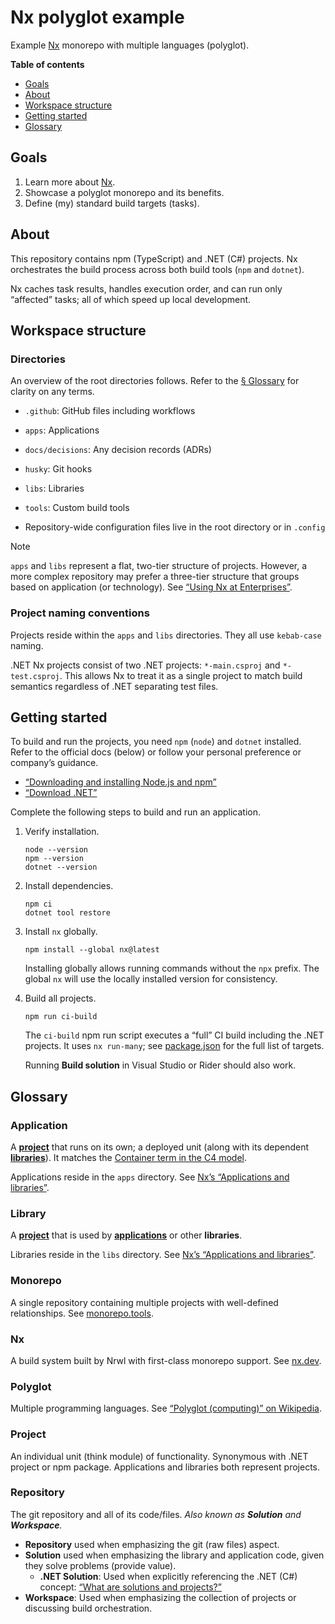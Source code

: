 # Nx polyglot example

Example [Nx] monorepo with multiple languages (polyglot).

**Table of contents**

- [Goals](#goals)
- [About](#about)
- [Workspace structure](#workspace-structure)
- [Getting started](#getting-started)
- [Glossary](#glossary)

## Goals

1. Learn more about [Nx].
2. Showcase a polyglot monorepo and its benefits.
3. Define (my) standard build targets (tasks).

## About

This repository contains npm (TypeScript) and .NET (C#) projects.
Nx orchestrates the build process across both build tools (`npm` and `dotnet`).

Nx caches task results, handles execution order, and can run only “affected” tasks;
all of which speed up local development.

## Workspace structure

### Directories

An overview of the root directories follows.
Refer to the [§ Glossary](#glossary) for clarity on any terms.

- `.github`: GitHub files including workflows

- `apps`: Applications

- `docs/decisions`: Any decision records (ADRs)

- `husky`: Git hooks

- `libs`: Libraries

- `tools`: Custom build tools

- Repository-wide configuration files live in the root directory or in `.config`

> [!Note]
>
> `apps` and `libs` represent a flat, two-tier structure of projects.
> However, a more complex repository may prefer a three-tier structure that groups based on application (or technology).
> See [“Using Nx at Enterprises”][nx-enterprise].

[nx-enterprise]: https://nx.dev/concepts/more-concepts/monorepo-nx-enterprise

### Project naming conventions

Projects reside within the `apps` and `libs` directories.
They all use `kebab-case` naming.

.NET Nx projects consist of two .NET projects: `*-main.csproj` and `*-test.csproj`.
This allows Nx to treat it as a single project to match build semantics regardless of .NET separating test files.

## Getting started

To build and run the projects, you need `npm` (`node`) and `dotnet` installed.
Refer to the official docs (below) or follow your personal preference or company’s guidance.

- [“Downloading and installing Node.js and npm”](https://docs.npmjs.com/downloading-and-installing-node-js-and-npm)
- [“Download .NET”](https://dotnet.microsoft.com/en-us/download)

Complete the following steps to build and run an application.

1. Verify installation.

   ```shell
   node --version
   npm --version
   dotnet --version
   ```

2. Install dependencies.

   ```shell
   npm ci
   dotnet tool restore
   ```

3. Install `nx` globally.

   ```shell
   npm install --global nx@latest
   ```

   Installing globally allows running commands without the `npx` prefix.
   The global `nx` will use the locally installed version for consistency.

4. Build all projects.

   ```shell
   npm run ci-build
   ```

   The `ci-build` npm run script executes a “full” CI build including the .NET projects.
   It uses `nx run-many`; see [package.json](./package.json) for the full list of targets.

   Running **Build solution** in Visual Studio or Rider should also work.

## Glossary

### Application

A [**project**](#project) that runs on its own;
a deployed unit (along with its dependent [**libraries**](#library)).
It matches the [Container term in the C4 model][c4model].

Applications reside in the `apps` directory.
See [Nx’s “Applications and libraries”][nx-apps-and-libs].

[c4model]: https://c4model.com
[nx-apps-and-libs]: https://nx.dev/concepts/more-concepts/applications-and-libraries

### Library

A [**project**](#project) that is used by [**applications**](#application) or other **libraries**.

Libraries reside in the `libs` directory.
See [Nx’s “Applications and libraries”][nx-apps-and-libs].

### Monorepo

A single repository containing multiple projects with well-defined relationships.
See [monorepo.tools][monorepo-tools].

[monorepo-tools]: https://monorepo.tools

### Nx

A build system built by Nrwl with first-class monorepo support. See [nx.dev][nx].

[nx]: https://nx.dev/

### Polyglot

Multiple programming languages. See [“Polyglot (computing)” on Wikipedia][polyglot].

[polyglot]: https://en.wikipedia.org/wiki/Polyglot_(computing)

### Project

An individual unit (think module) of functionality.
Synonymous with .NET project or npm package.
Applications and libraries both represent projects.

### Repository

The git repository and all of its code/files. _Also known as **Solution** and **Workspace**._

- **Repository** used when emphasizing the git (raw files) aspect.
- **Solution** used when emphasizing the library and application code, given they solve problems (provide value).
  - **.NET Solution**: Used when explicitly referencing the .NET (C#) concept:
    [“What are solutions and projects?”][dotnet-solutions-and-projects]
- **Workspace**: Used when emphasizing the collection of projects or discussing build orchestration.

[dotnet-solutions-and-projects]: https://learn.microsoft.com/en-us/visualstudio/ide/solutions-and-projects-in-visual-studio?view=vs-2022
